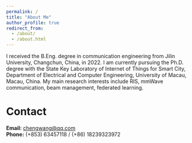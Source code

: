 ```yaml
---
permalink: /
title: "About Me"
author_profile: true
redirect_from: 
  - /about/
  - /about.html
---
```


I received the B.Eng. degree in communication engineering from Jilin University, Changchun, China, in 2022. I am currently pursuing the Ph.D. degree with the State Key Laboratory of Internet of Things for Smart City, Department of Electrical and Computer Engineering, University of Macau, Macau, China. My main research interests include RIS, mmWave communication, beam management, federated learning.

Contact
======
**Email:** chengwang@qq.com  
**Phone:** (+853) 63457118 / (+86) 18239323972
